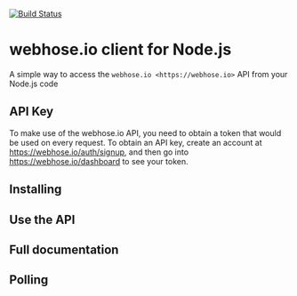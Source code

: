 [![Build Status](https://api.shippable.com/projects/54f527155ab6cc135290d816/badge?branchName=develop)](https://app.shippable.com/projects/54f527155ab6cc135290d816/builds/latest)

webhose.io client for Node.js
============================

A simple way to access the `webhose.io <https://webhose.io>` API from your Node.js code

API Key
-------

To make use of the webhose.io API, you need to obtain a token that would be
used on every request. To obtain an API key, create an account at
https://webhose.io/auth/signup, and then go into
https://webhose.io/dashboard to see your token.

Installing
----------


Use the API
-----------


Full documentation
------------------


Polling
-------

